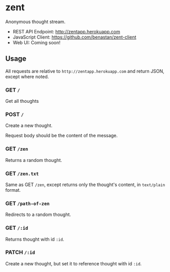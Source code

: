 zent
====

Anonymous thought stream.

- REST API Endpoint: http://zentapp.herokuapp.com
- JavaScript Client: https://github.com/benastan/zent-client
- Web UI: Coming soon!

## Usage

All requests are relative to `http://zentapp.herokuapp.com` and return JSON, except where noted.

### GET `/`

Get all thoughts

### POST `/`

Create a new thought.

Request body should be the content of the message.

### GET `/zen`

Returns a random thought.

### GET `/zen.txt`

Same as GET `/zen`, except returns only the thought's content, in `text/plain` format.

### GET `/path-of-zen`

Redirects to a random thought.

### GET `/:id`

Returns thought with id `:id`.

### PATCH `/:id`

Create a new thought, but set it to reference thought with id `:id`.
